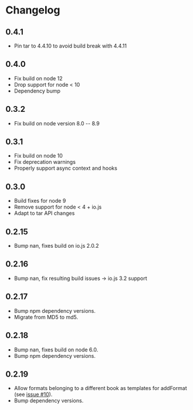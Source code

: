 # Changelog

## 0.4.1

 * Pin tar to 4.4.10 to avoid build break with 4.4.11

## 0.4.0

 * Fix build on node 12
 * Drop support for node < 10
 * Dependency bump

## 0.3.2

 * Fix build on node version 8.0 -- 8.9

## 0.3.1

 * Fix build on node 10
 * Fix deprecation warnings
 * Properly support async context and hooks

## 0.3.0

 * Build fixes for node 9
 * Remove support for node < 4 + io.js
 * Adapt to tar API changes

## 0.2.15

 * Bump nan, fixes build on io.js 2.0.2

## 0.2.16

 * Bump nan, fix resulting build issues -> io.js 3.2 support

## 0.2.17

 * Bump npm dependency versions.
 * Migrate from MD5 to md5.

## 0.2.18

 * Bump nan, fixes build on node 6.0.
 * Bump npm dependency versions.

## 0.2.19

 * Allow formats belonging to a different book as templates for addFormat (see
    [issue #10](https://github.com/DirtyHairy/node-libxl/issues/10)).
 * Bump dependency versions.
